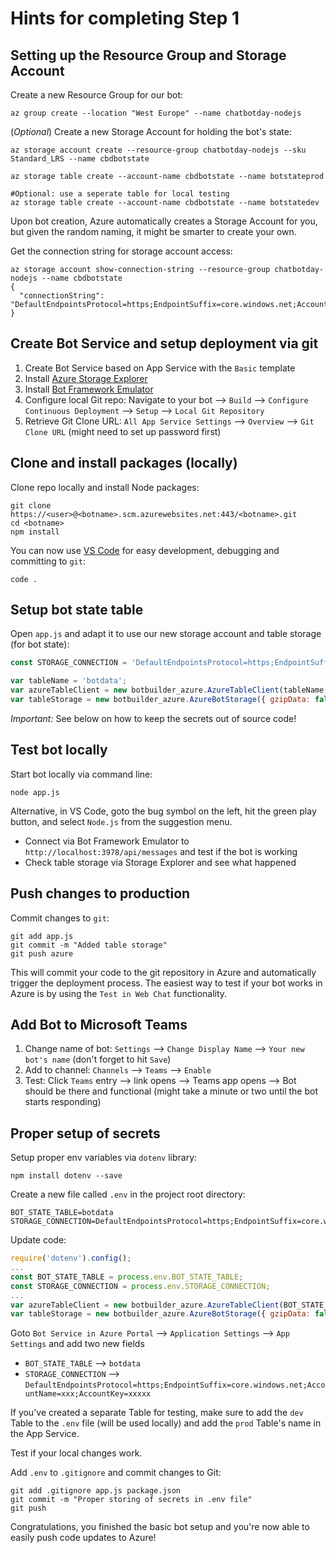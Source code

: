 # Hints for completing Step 1

## Setting up the Resource Group and Storage Account

Create a new Resource Group for our bot:

```
az group create --location "West Europe" --name chatbotday-nodejs
```

(*Optional*) Create a new Storage Account for holding the bot's state:
```
az storage account create --resource-group chatbotday-nodejs --sku Standard_LRS --name cbdbotstate

az storage table create --account-name cbdbotstate --name botstateprod

#Optional: use a seperate table for local testing
az storage table create --account-name cbdbotstate --name botstatedev
```

Upon bot creation, Azure automatically creates a Storage Account for you, but given the random naming, it might be smarter to create your own.

Get the connection string for storage account access:

```
az storage account show-connection-string --resource-group chatbotday-nodejs --name cbdbotstate
{
  "connectionString": "DefaultEndpointsProtocol=https;EndpointSuffix=core.windows.net;AccountName=xxxxx;AccountKey=xxxxxxxxxxxxx"
}
```

## Create Bot Service and setup deployment via git

1. Create Bot Service based on App Service with the `Basic` template
1. Install [Azure Storage Explorer](https://azure.microsoft.com/en-us/features/storage-explorer/)
1. Install [Bot Framework Emulator](https://github.com/Microsoft/BotFramework-Emulator/releases)
1. Configure local Git repo: Navigate to your bot --> `Build` --> `Configure Continuous Deployment` --> `Setup` --> `Local Git Repository`
1. Retrieve Git Clone URL: `All App Service Settings` --> `Overview` --> `Git Clone URL` (might need to set up password first)

## Clone and install packages (locally)

Clone repo locally and install Node packages:

```
git clone https://<user>@<botname>.scm.azurewebsites.net:443/<botname>.git
cd <botname>
npm install
```

You can now use [VS Code](https://code.visualstudio.com/) for easy development, debugging and committing to `git`:

```
code .
```

## Setup bot state table

Open `app.js` and adapt it to use our new storage account and table storage (for bot state):

```javascript
const STORAGE_CONNECTION = 'DefaultEndpointsProtocol=https;EndpointSuffix=core.windows.net;AccountName=xxxxx;AccountKey=xxxxxxxx';

var tableName = 'botdata';
var azureTableClient = new botbuilder_azure.AzureTableClient(tableName, STORAGE_CONNECTION);
var tableStorage = new botbuilder_azure.AzureBotStorage({ gzipData: false }, azureTableClient);
```

*Important:* See below on how to keep the secrets out of source code!

## Test bot locally

Start bot locally via command line:

```
node app.js
```

Alternative, in VS Code, goto the bug symbol on the left, hit the green play button, and select `Node.js` from the suggestion menu.

* Connect via Bot Framework Emulator to `http://localhost:3978/api/messages` and test if the bot is working
* Check table storage via Storage Explorer and see what happened

## Push changes to production 

Commit changes to `git`:

```
git add app.js
git commit -m "Added table storage"
git push azure
```

This will commit your code to the git repository in Azure and automatically trigger the deployment process. The easiest way to test if your bot works in Azure is by using the `Test in Web Chat` functionality.

## Add Bot to Microsoft Teams

1. Change name of bot: `Settings` --> `Change Display Name` --> `Your new bot's name` (don't forget to hit `Save`)
1. Add to channel: `Channels` --> `Teams` --> `Enable`
1. Test: Click `Teams` entry --> link opens --> Teams app opens --> Bot should be there and functional (might take a minute or two until the bot starts responding)

## Proper setup of secrets

Setup proper env variables via `dotenv` library:

```
npm install dotenv --save
```

Create a new file called `.env` in the project root directory:

```
BOT_STATE_TABLE=botdata
STORAGE_CONNECTION=DefaultEndpointsProtocol=https;EndpointSuffix=core.windows.net;AccountName=xxx;AccountKey=xxxx
```

Update code:

```javascript
require('dotenv').config();
...
const BOT_STATE_TABLE = process.env.BOT_STATE_TABLE;
const STORAGE_CONNECTION = process.env.STORAGE_CONNECTION;
...
var azureTableClient = new botbuilder_azure.AzureTableClient(BOT_STATE_TABLE, STORAGE_CONNECTION);
var tableStorage = new botbuilder_azure.AzureBotStorage({ gzipData: false }, azureTableClient);
```

Goto `Bot Service in Azure Portal` --> `Application Settings` --> `App Settings` and add two new fields

* `BOT_STATE_TABLE` --> `botdata`
* `STORAGE_CONNECTION` --> `DefaultEndpointsProtocol=https;EndpointSuffix=core.windows.net;AccountName=xxx;AccountKey=xxxxx`

If you've created a separate Table for testing, make sure to add the `dev` Table to the `.env` file (will be used locally) and add the `prod` Table's name in the App Service.

Test if your local changes work.

Add `.env` to `.gitignore` and commit changes to Git:

```
git add .gitignore app.js package.json
git commit -m "Proper storing of secrets in .env file"
git push
```

Congratulations, you finished the basic bot setup and you're now able to easily push code updates to Azure!

